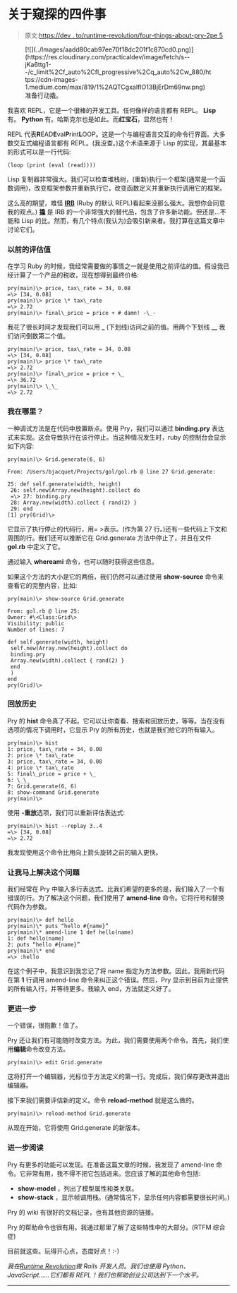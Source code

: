 # 关于窥探的四件事

> 原文:[https://dev . to/runtime-revolution/four-things-about-pry-2pe 5](https://dev.to/runtime-revolution/four-things-about-pry-2pe5)

<figure>[![](../Images/aadd80cab97ee70f18dc201f1c870cd0.png)](https://res.cloudinary.com/practicaldev/image/fetch/s--jKa6ttg1--/c_limit%2Cf_auto%2Cfl_progressive%2Cq_auto%2Cw_880/https://cdn-images-1.medium.com/max/819/1%2AQTCgxaIflO13BjErDm69nw.png) 

<figcaption>准备行动撬。</figcaption>

</figure>

我喜欢 REPL，它是一个很棒的开发工具。任何像样的语言都有 REPL。 **Lisp** 有。 **Python** 有。哈斯克尔也是如此。而**红宝石**，显然也有！

REPL 代表**R**EAD**E**val**P**rint**L**OOP。这是一个与编程语言交互的命令行界面。大多数交互式编程语言都有 REPL。(我没查。)这个术语来源于 Lisp 的实现，其最基本的形式可以是一行代码:

```
(loop (print (eval (read)))) 
```

Lisp 复制器非常强大。我们可以检查堆栈树，(重新)执行一个框架(通常是一个函数调用)，改变框架参数并重新执行它，改变函数定义并重新执行调用它的框架。

这么高的期望，难怪 [**IRB**](https://ruby-doc.org/stdlib/libdoc/irb/rdoc/IRB.html) (Ruby 的默认 REPL)看起来没那么强大。我想你会同意我的观点。) [**撬**](http://pryrepl.org/) 是 IRB 的一个非常强大的替代品，包含了许多新功能。但还是…不能和 Lisp 的比。然而，有几个特点(我认为)会吸引新来者。我打算在这篇文章中讨论它们。

### [](#previous-evaluation-value)以前的评估值

在学习 Ruby 的时候，我经常需要做的事情之一就是使用之前评估的值。假设我已经计算了一个产品的税收，现在想得到最终价格:

```
pry(main)\> price, tax\_rate = 34, 0.08
=\> [34, 0.08]
pry(main)\> price \* tax\_rate
=\> 2.72
pry(main)\> final\_price = price + # damn! -\_- 
```

我花了很长时间才发现我们可以用 **_** (下划线)访问之前的值。用两个下划线 **__** 我们访问倒数第二个值。

```
pry(main)\> price, tax\_rate = 34, 0.08
=\> [34, 0.08]
pry(main)\> price \* tax\_rate
=\> 2.72
pry(main)\> final\_price = price + \_
=\> 36.72
pry(main)\> \_\_
=\> 2.72 
```

### [](#where-am-i)我在哪里？

一种调试方法是在代码中放置断点。使用 Pry，我们可以通过 **binding.pry** 表达式来实现。这会导致执行在该行停止。当这种情况发生时，ruby 的控制台会显示如下内容:

```
pry(main)\> Grid.generate(6, 6)

From: /Users/bjacquet/Projects/gol/gol.rb @ line 27 Grid.generate:

25: def self.generate(width, height)
 26: self.new(Array.new(height).collect do
 =\> 27: binding.pry
 28: Array.new(width).collect { rand(2) }
 29: end
[1] pry(Grid)\> 
```

它显示了执行停止的代码行，用= >表示。(作为第 27 行。)还有一些代码上下文和周围的行。我们还可以推断它在 Grid.generate 方法中停止了，并且在文件 **gol.rb** 中定义了它。

通过输入 **whereami** 命令，也可以随时获得这些信息。

如果这个方法的大小是它的两倍，我们仍然可以通过使用 **show-source** 命令来查看它的完整内容，比如:

```
pry(main)\> show-source Grid.generate

From: gol.rb @ line 25:
Owner: #\<Class:Grid\>
Visibility: public
Number of lines: 7

def self.generate(width, height)
 self.new(Array.new(height).collect do
 binding.pry
 Array.new(width).collect { rand(2) }
 end
 )
end
pry(Grid)\> 
```

### [](#replaying-history)回放历史

Pry 的 **hist** 命令真了不起。它可以让你查看、搜索和回放历史，等等。当在没有选项的情况下调用时，它显示 Pry 的所有历史，也就是我们给它的所有输入。

```
pry(main)\> hist
1: price, tax\_rate = 34, 0.08
2: price \* tax\_rate
3: price, tax\_rate = 34, 0.08
4: price \* tax\_rate
5: final\_price = price + \_
6: \_\_
7: Grid.generate(6, 6)
8: show-command Grid.generate
pry(main)\> 
```

使用 **-重放**选项，我们可以重新评估表达式:

```
pry(main)\> hist --replay 3..4
=\> [34, 0.08]
=\> 2.72 
```

我发现使用这个命令比用向上箭头旋转之前的输入更快。

### 让我马上解决这个问题

我们经常在 Pry 中输入多行表达式。比我们希望的更多的是，我们输入了一个有错误的行。为了解决这个问题，我们使用了 **amend-line** 命令。它将行号和替换代码作为参数。

```
pry(main)\> def hello
pry(main)\* puts “hello #{name}”
pry(main)\* amend-line 1 def hello(name)
1: def hello(name)
2: puts “hello #{name}”
pry(main)\* end
=\> :hello 
```

在这个例子中，我意识到我忘记了将 name 指定为方法参数。因此，我用新代码在第 **1** 行调用 amend-line 命令来纠正这个错误。然后，Pry 显示到目前为止提供的所有输入行，并等待更多。我输入 end，方法就定义好了。

### [](#going-further)更进一步

一个错误，很抱歉！值了。

Pry 还让我们有可能随时改变方法。为此，我们需要使用两个命令。首先，我们使用**编辑**命令改变方法。

```
pry(main)\> edit Grid.generate 
```

这将打开一个编辑器，光标位于方法定义的第一行。完成后，我们保存更改并退出编辑器。

接下来我们需要评估新的定义。命令 **reload-method** 就是这么做的。

```
pry(main)\> reload-method Grid.generate 
```

从现在开始，它将使用 Grid.generate 的新版本。

### [](#further-reading)进一步阅读

Pry 有更多的功能可以发现。在准备这篇文章的时候，我发现了 amend-line 命令。它非常有用，我不得不把它包括进来。您应该了解的其他命令包括:

*   **show-model** ，列出了模型属性和类关联。
*   **show-stack** ，显示帧调用栈。(通常情况下，显示任何内容都需要很长时间。)

Pry 的 wiki 有很好的文档记录，也有其他资源的链接。

Pry 的帮助命令也很有用。我通过那里了解了这些特性中的大部分。(RTFM 综合症)

目前就这些。玩得开心点，态度好点！:-)

*我在*[*Runtime Revolution*](http://www.runtime-revolution.com/)*做 Rails 开发人员。我们也使用 Python、JavaScript……它们都有 REPL！我们也帮助创业公司达到下一个水平。*

* * *
